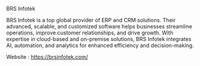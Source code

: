 BRS Infotek

BRS Infotek is a top global provider of ERP and CRM solutions. Their advanced, scalable, and customized software helps businesses streamline operations, improve customer relationships, and drive growth. With expertise in cloud-based and on-premise solutions, BRS Infotek integrates AI, automation, and analytics for enhanced efficiency and decision-making.

Website : https://brsinfotek.com/
